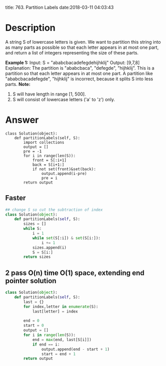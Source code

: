 title: 763. Partition Labels
date:2018-03-11 04:03:43

# Description
A string S of lowercase letters is given. We want to partition this string into as many parts as possible so that each letter appears in at most one part, and return a list of integers representing the size of these parts.

**Example 1:**
Input: S = "ababcbacadefegdehijhklij"
Output: [9,7,8]
Explanation:
The partition is "ababcbaca", "defegde", "hijhklij".
This is a partition so that each letter appears in at most one part.
A partition like "ababcbacadefegde", "hijhklij" is incorrect, because it splits S into less parts.
**Note:**
1. S will have length in range [1, 500].
2. S will consist of lowercase letters ('a' to 'z') only.

# Answer
```python3
class Solution(object):
    def partitionLabels(self, S):
        import collections
        output = []
        pre = -1
        for i in range(len(S)):
            front = S[:i+1]
            back = S[i+1:]
            if not set(front)&set(back):
                output.append(i-pre)
                pre = i
        return output
```

## Faster
```python
## change S so cut the subtraction of index
class Solution(object):
    def partitionLabels(self, S):
        sizes = []
        while S:
            i = 1
            while set(S[:i]) & set(S[i:]):
                i += 1
            sizes.append(i)
            S = S[i:]
        return sizes
```

## 2 pass O(n) time O(1) space, extending end pointer solution
```python
class Solution(object):
    def partitionLabels(self, S):
        last = {}
        for index,letter in enumerate(S):
            last[letter] = index
        
        end = 0
        start = 0
        output = []
        for i in range(len(S)):
            end = max(end, last[S[i]])
            if end == i:
                output.append(end - start + 1)
                start = end + 1
        return output
```